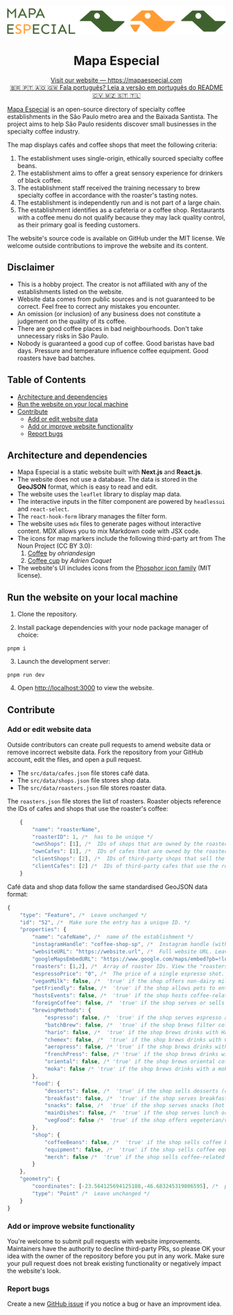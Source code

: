 [![Logo](/public/full-logo.png)](https://mapaespecial.com)

<h1 align="center">Mapa Especial</h1>
<p align="center">
<a align="center" href="https://mapaespecial.com">Visit our website — https://mapaespecial.com</a><br>
<a align="center" href="/README.md">🇧🇷 🇵🇹 🇦🇴 🇬🇼 Fala português? Leia a versão em português do README 🇨🇻 🇲🇿 🇸🇹 🇹🇱</a>
</p>

[Mapa Especial](https://mapaespecial.com) is an open-source directory of specialty coffee establishments in the São Paulo metro area and the Baixada Santista. The project aims to help São Paulo residents discover small businesses in the specialty coffee industry.

The map displays cafés and coffee shops that meet the following criteria:

1. The establishment uses single-origin, ethically sourced specialty coffee beans.
2. The establishment aims to offer a great sensory experience for drinkers of black coffee.
3. The establishment staff received the training necessary to brew specialty coffee in accordance with the roaster's tasting notes.
4. The establishment is independently run and is not part of a large chain.
5. The establishment identifies as a cafeteria or a coffee shop. Restaurants with a coffee menu do not qualify because they may lack quality control, as their primary goal is feeding customers.

The website's source code is available on GitHub under the MIT license. We welcome outside contributions to improve the website and its content.

## Disclaimer

* This is a hobby project. The creator is not affiliated with any of the establishments listed on the website.
* Website data comes from public sources and is not guaranteed to be correct. Feel free to correct any mistakes you encounter.
* An omission (or inclusion) of any business does not constitute a judgement on the quality of its coffee.
* There are good coffee places in bad neighbourhoods. Don't take unnecessary risks in São Paulo.
* Nobody is guaranteed a good cup of coffee. Good baristas have bad days. Pressure and temperature influence coffee equipment. Good roasters have bad batches.

## Table of Contents

* [Architecture and dependencies](#architecture-and-dependencies)
* [Run the website on your local machine](#run-the-website-on-your-local-machine)
* [Contribute](#contribute)
  * [Add or edit website data](#add-or-edit-website-data)
  * [Add or improve website functionality](#add-or-improve-website-functionality)
  * [Report bugs](#report-bugs)

## Architecture and dependencies

* Mapa Especial is a static website built with **Next.js** and **React.js**.
* The website does not use a database. The data is stored in the **GeoJSON** format, which is easy to read and edit.
* The website uses the `leaflet` library to display map data.
* The interactive inputs in the filter component are powered by `headlessui` and `react-select`.
* The `react-hook-form` library manages the filter form.
* The website uses `mdx` files to generate pages without interactive content. MDX allows you to mix Markdown code with JSX code.
* The icons for map markers include the following third-party art from The Noun Project (CC BY 3.0):
    1. [Coffee](https://thenounproject.com/icon/coffee-5340097/) by *ohriandesign*
    2. [Coffee cup](https://thenounproject.com/icon/coffee-cup-3203806/) by *Adrien Coquet*
* The website's UI includes icons from the [Phosphor icon family](https://phosphoricons.com) (MIT license).

## Run the website on your local machine

1. Clone the repository.

2. Install package dependencies with your node package manager of choice:

```shell
pnpm i
```

3. Launch the development server:

```shell
pnpm run dev
```

4. Open [http://localhost:3000](http://localhost:3000) to view the website.

## Contribute

### Add or edit website data

Outside contributors can create pull requests to amend website data or remove incorrect website data. Fork the repository from your GitHub account, edit the files, and open a pull request.

* The `src/data/cafes.json` file stores café data.
* The `src/data/shops.json` file stores shop data.
* The `src/data/roasters.json` file stores roaster data.

The `roasters.json` file stores the list of roasters. Roaster objects reference the IDs of cafes and shops that use the roaster's coffee:

```js
    {
        "name": "roasterName",
        "roasterID": 1, /*  has to be unique */
        "ownShops": [1], /*  IDs of shops that are owned by the roaster. Find shop IDs in the "shops.json" file */
        "ownCafes": [1], /*  IDs of cafes that are owned by the roaster. Find cafe IDs in the "cafes.json" file */
        "clientShops": [2], /*  IDs of third-party shops that sell the roaster's beans */
        "clientCafes": [2] /*  IDs of third-party cafes that use the roaster's beans */
    }
```

Café data and shop data follow the same standardised GeoJSON data format:

```js
{
    "type": "Feature", /*  Leave unchanged */
    "id": "52", /*  Make sure the entry has a unique ID. */
    "properties": {
        "name": "cafeName", /*  name of the establishment */
        "instagramHandle": "coffee-shop-sp", /*  Instagram handle (without the URL). Leave empty if the establishment does not have an Instagram account. */
        "websiteURL": "https://website.url", /*  Full website URL. Leave empty if the establishment does not have a website. */
        "googleMapsEmbedURL": "https://www.google.com/maps/embed?pb=!longstringoFnumbersAndDigits", /*  The embed URL for the Google Maps iFrame. Leave empty if the establishment is not present on Google Maps. */
        "roasters": [1,2], /*  Array of roaster IDs. View the "roasters.json" file to view the list of roasters. Leave empty if you don't know which roaster they use. */
        "espressoPrice": "0", /*  The price of a single espresso shot. Set to 0 if the shop does not serve espresso. */
        "veganMilk": false, /*  'true' if the shop offers non-dairy milk */
        "petFriendly": false, /*  'true' if the shop allows pets to enter the establishment */
        "hostsEvents": false, /*  'true' if the shop hosts coffee-related events, such as cuppings */
        "foreignCoffee": false, /*  'true' if the shop serves or sells specialty coffees grown or roasted outside Brazil */
        "brewingMethods": {
            "espresso": false, /*  'true' if the shop serves espresso and espresso-based drinks */
            "batchBrew": false, /*  'true' if the shop brews filter coffee in large batches */
            "hario": false, /*  'true' if the shop brews drinks with Hario V60 and similar drippers (Kalita, Origami, etc.) */
            "chemex": false, /*  'true' if the shop brews drinks with Chemex */
            "aeropress": false, /* 'true' if the shop brews drinks with Aeropress */
            "frenchPress": false, /* 'true' if the shop brews drinks with French Press */
            "oriental": false, /* 'true' if the shop brews oriental coffee with a cezve/ibrik */
            "moka": false /* 'true' if the shop brews drinks with a moka / cafeteria italiano */
        },
        "food": {
            "desserts": false, /*  'true' if the shop sells desserts (cakes, sweets, etc.) */
            "breakfast": false, /*  'true' if the shop serves breakfast */
            "snacks": false, /*  'true' if the shop serves snacks (hot dogs, burgers, etc.) */
            "mainDishes": false, /*  'true' if the shop serves lunch or dinner */
            "vegFood": false /*  'true' if the shop offers vegeterian/vegan food options */
        },
        "shop": {
            "coffeeBeans": false, /*  'true' if the shop sells coffee beans */
            "equipment": false, /*  'true' if the shop sells coffee equipment (brewing cones, grinders, coffee filters) */
            "merch": false /*  'true' if the shop sells coffee-related merch (T-shirts, hoodies, stickers) */
        }
    },
    "geometry": {
        "coordinates": [-23.564125694125188,-46.683245319806595], /*  populate with the geographical coordinates of the place */
        "type": "Point" /*  Leave unchanged */
    }
}
```

### Add or improve website functionality

You're welcome to submit pull requests with website improvements. Maintainers have the authority to decline third-party PRs, so please OK your idea with the owner of the repository before you put in any work. Make sure your pull request does not break existing functionality or negatively impact the website's look.

### Report bugs

Create a new [GitHub issue](https://github.com/titerman/mapa-especial/issues/new) if you notice a bug or have an improvment idea.

